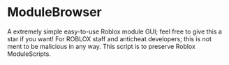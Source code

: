 # ModuleBrowser
A extremely simple easy-to-use Roblox module GUI; feel free to give this a star if you want! For ROBLOX staff and anticheat developers; this is not ment to be malicious in any way. This script is to preserve Roblox ModuleScripts.
